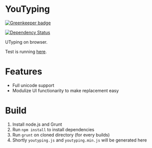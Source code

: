 YouTyping
=========

[![Greenkeeper badge](https://badges.greenkeeper.io/hakatashi/YouTyping.svg)](https://greenkeeper.io/)

[![Dependency Status](https://gemnasium.com/hakatashi/YouTyping.svg)](https://gemnasium.com/hakatashi/YouTyping)

UTyping on browser.

Test is running [here](http://hakatashi.github.io/YouTyping/sample/).

# Features

* Full unicode support
* Modulize UI functionarity to make replacement easy

# Build

1. Install node.js and Grunt
1. Run `npm install` to install dependencies
2. Run `grunt` on cloned directory (for every builds)
3. Shortly `youtyping.js` and `youtyping.min.js` will be generated here
